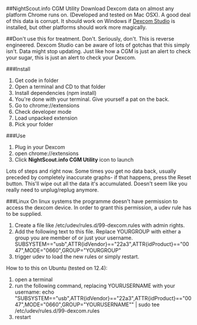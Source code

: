 ##NightScout.info CGM Utility
Download Dexcom data on almost any platform Chrome runs on. (Developed and tested on Mac OSX). A good deal of this data is corrupt. It should work on Windows if [Dexcom Studio](http://dexcom.com/dexcom-studio) is installed, but other platforms should work more magically. 

##Don't use this for treatment. Don't. Seriously, don't. This is reverse engineered. Dexcom Studio can be aware of lots of gotchas that this simply isn't. Data might stop updating. Just like how a CGM is just an alert to check your sugar, this is just an alert to check your Dexcom. 

###Install
1. Get code in folder
2. Open a terminal and CD to that folder
3. Install dependencies (npm install)
4. You're done with your terminal. Give yourself a pat on the back.
5. Go to chrome://extensions
6. Check developer mode
7. Load unpacked extension
8. Pick your folder

###Use
1. Plug in your Dexcom
2. open chrome://extensions
3. Click **NightScout.info CGM Utility** icon to launch

Lots of steps and right now. Some times you get no data back, usually preceded by completely inaccurate graphs- if that happens, press the Reset button. This'll wipe out all the data it's accumulated. Doesn't seem like you really need to unplug/replug anymore.


###Linux
On linux systems the programme doesn't have permission to access the dexcom device. In order to grant this permission, a udev rule has to be supplied.

1. Create a file like /etc/udev/rules.d/99-dexcom.rules with admin rights.
2. Add the following text to this file. Replace YOURGROUP with either a group you are member of or just your username.
SUBSYSTEM=="usb",ATTR{idVendor}=="22a3",ATTR{idProduct}=="0047",MODE="0660",GROUP="YOURGROUP"
3. trigger udev to load the new rules or simply restart.

How to to this on Ubuntu (tested on 12.4):
1. open a terminal
2. run the following command, replacing YOURUSERNAME with your username:
echo "SUBSYSTEM==\"usb\",ATTR{idVendor}==\"22a3\",ATTR{idProduct}==\"0047\",MODE=\"0660\",GROUP=\"YOURUSERNAME\"" | sudo tee /etc/udev/rules.d/99-dexcom.rules
3. restart


